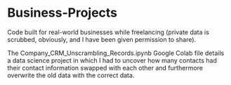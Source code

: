 # Business-Projects
Code built for real-world businesses while freelancing (private data is scrubbed, obviously, and I have been given permission to share).

The Company_CRM_Unscrambling_Records.ipynb Google Colab file details a data science project in which I had to uncover how many contacts had their contact information swapped with each other and furthermore overwrite the old data with the correct data.
